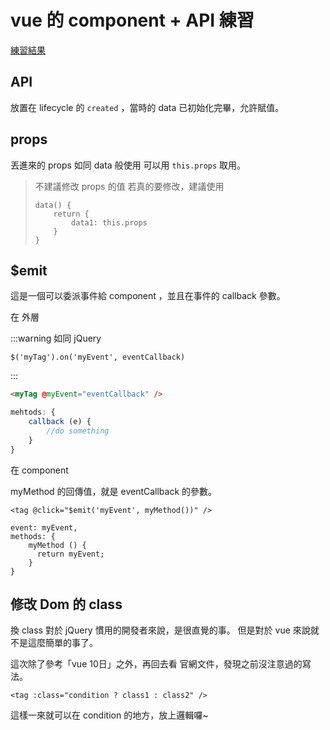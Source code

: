 # vue 的 component + API 練習

[練習結果](https://dwatow.github.io/vue-a-bit/2018-04-03/Chris/)

## API

放置在 lifecycle 的 `created` ，當時的 data 已初始化完畢，允許賦值。

## props

丟進來的 props 如同 data 般使用
可以用 `this.props` 取用。

> 不建議修改 props 的值
> 若真的要修改，建議使用
> ```
> data() {
>     return {
>         data1: this.props
>     }
> }
> ```

## $emit

這是一個可以委派事件給 component ，並且在事件的 callback 參數。

在 外層

:::warning
如同 jQuery
```javascript=
$('myTag').on('myEvent', eventCallback)
```
:::

```html
<myTag @myEvent="eventCallback" />
```

```javascript
mehtods: {
    callback (e) {
        //do something
    }
}
```

在 component

myMethod 的回傳值，就是 eventCallback 的參數。

```htmlmixed=
<tag @click="$emit('myEvent', myMethod())" />
```

```javascript=
event: myEvent,
methods: {
    myMethod () {
      return myEvent;
    }
}
```

## 修改 Dom 的 class

換 class 對於 jQuery 慣用的開發者來說，是很直覺的事。
但是對於 vue 來說就不是這麼簡單的事了。

這次除了參考「vue 10日」之外，再回去看 官網文件，發現之前沒注意過的寫法。

```htmlmixed=
<tag :class="condition ? class1 : class2" />
```

這樣一來就可以在 condition 的地方，放上邏輯囉~
